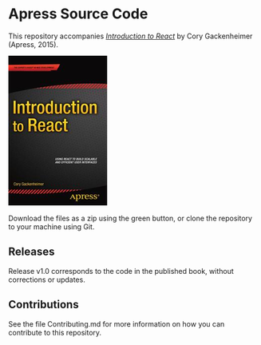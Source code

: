 # Apress Source Code

This repository accompanies [*Introduction to React*](http://www.apress.com/9781484212462) by Cory Gackenheimer (Apress, 2015).

![Cover image](9781484212462.jpg)

Download the files as a zip using the green button, or clone the repository to your machine using Git.

## Releases

Release v1.0 corresponds to the code in the published book, without corrections or updates.

## Contributions

See the file Contributing.md for more information on how you can contribute to this repository.
